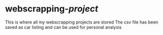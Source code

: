 # webscrapping-_project_
This is where all my webscrapping projects are stored
The csv file has been saved as car listing and can be used for personal analysis
